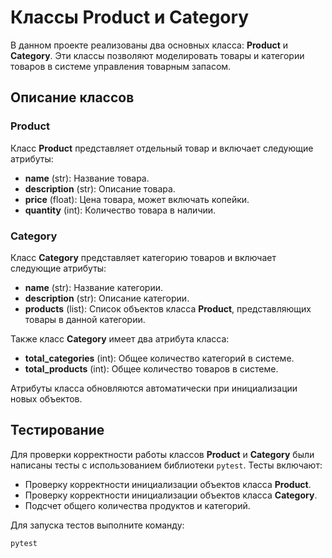 # Классы Product и Category

В данном проекте реализованы два основных класса: **Product** и **Category**. Эти классы позволяют моделировать товары и категории товаров в системе управления товарным запасом.

## Описание классов

### Product

Класс **Product** представляет отдельный товар и включает следующие атрибуты:

- **name** (str): Название товара.
- **description** (str): Описание товара.
- **price** (float): Цена товара, может включать копейки.
- **quantity** (int): Количество товара в наличии.

### Category

Класс **Category** представляет категорию товаров и включает следующие атрибуты:

- **name** (str): Название категории.
- **description** (str): Описание категории.
- **products** (list): Список объектов класса **Product**, представляющих товары в данной категории.

Также класс **Category** имеет два атрибута класса:

- **total_categories** (int): Общее количество категорий в системе.
- **total_products** (int): Общее количество товаров в системе.

Атрибуты класса обновляются автоматически при инициализации новых объектов.

## Тестирование

Для проверки корректности работы классов **Product** и **Category** были написаны тесты с использованием библиотеки `pytest`. Тесты включают:

- Проверку корректности инициализации объектов класса **Product**.
- Проверку корректности инициализации объектов класса **Category**.
- Подсчет общего количества продуктов и категорий.

Для запуска тестов выполните команду:

```bash
pytest
